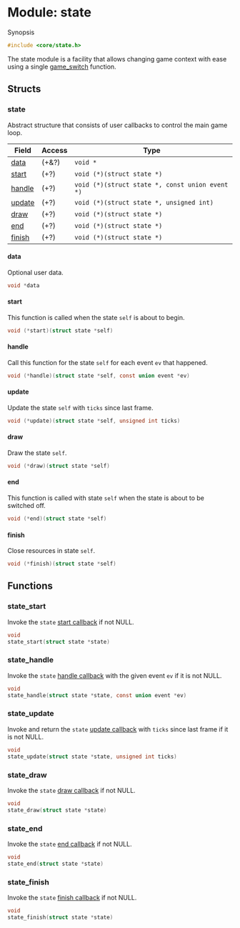 # Module: state

Synopsis

```c
#include <core/state.h>
```

The state module is a facility that allows changing game context with ease using
a single [game_switch](game.md#game_switch) function.

## Structs

### state

Abstract structure that consists of user callbacks to control the main game
loop.

| Field             | Access | Type                                            |
|-------------------|--------|-------------------------------------------------|
| [data](#data)     | (+&?)  | `void *`                                        |
| [start](#start)   | (+?)   | `void (*)(struct state *)`                      |
| [handle](#handle) | (+?)   | `void (*)(struct state *, const union event *)` |
| [update](#update) | (+?)   | `void (*)(struct state *, unsigned int)`        |
| [draw](#draw)     | (+?)   | `void (*)(struct state *)`                      |
| [end](#end)       | (+?)   | `void (*)(struct state *)`                      |
| [finish](#finish) | (+?)   | `void (*)(struct state *)`                      |

#### data

Optional user data.

```c
void *data
```

#### start

This function is called when the state `self` is about to begin.

```c
void (*start)(struct state *self)
```

#### handle

Call this function for the state `self` for each event `ev` that happened.

```c
void (*handle)(struct state *self, const union event *ev)
```

#### update

Update the state `self` with `ticks` since last frame.

```c
void (*update)(struct state *self, unsigned int ticks)
```

#### draw

Draw the state `self`.

```c
void (*draw)(struct state *self)
```

#### end

This function is called with state `self` when the state is about to be switched
off.

```c
void (*end)(struct state *self)
```

#### finish

Close resources in state `self`.

```c
void (*finish)(struct state *self)
```

## Functions

### state\_start

Invoke the `state` [start callback](#start) if not NULL.

```c
void
state_start(struct state *state)
```

### state\_handle

Invoke the `state` [handle callback](#handle) with the given event `ev` if it is
not NULL.

```c
void
state_handle(struct state *state, const union event *ev)
```

### state\_update

Invoke and return the `state` [update callback](#update) with `ticks` since last
frame if it is not NULL.

```c
void
state_update(struct state *state, unsigned int ticks)
```

### state\_draw

Invoke the `state` [draw callback](#draw) if not NULL.

```c
void
state_draw(struct state *state)
```

### state\_end

Invoke the `state` [end callback](#end) if not NULL.

```c
void
state_end(struct state *state)
```

### state\_finish

Invoke the `state` [finish callback](#finish) if not NULL.

```c
void
state_finish(struct state *state)
```
